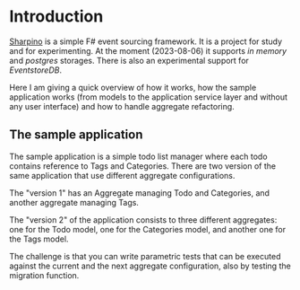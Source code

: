 # Introduction

[Sharpino](https://github.com/tonyx/Micro_ES_FSharp_Lib) is a simple F# event sourcing framework.
It is a project for study and for experimenting.
At the moment (2023-08-06) it supports _in memory_ and _postgres_ storages.
There is also an experimental support for _EventstoreDB_.

Here I am giving a quick overview of how it works, how the sample application works (from models to the application service layer and without any user interface) and how to handle aggregate refactoring.



## The sample application

The sample application is a simple todo list manager where each todo contains reference to Tags and Categories.
There are two version of the same application that use different aggregate configurations.

The "version 1" has an Aggregate managing Todo and Categories, and another aggregate managing Tags.

The "version 2" of the application consists to three different aggregates: one for the Todo model, one for the Categories model, and another one for the Tags model.

The challenge is that you can write parametric tests that can be executed against the current and the next aggregate configuration, also by testing the migration function.

